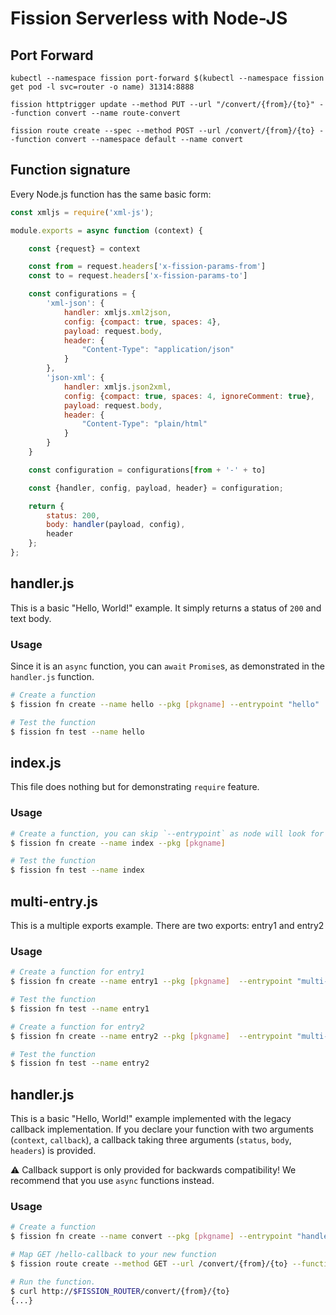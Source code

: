 # Fission Serverless with Node-JS

## Port Forward
```
kubectl --namespace fission port-forward $(kubectl --namespace fission get pod -l svc=router -o name) 31314:8888
```

```
fission httptrigger update --method PUT --url "/convert/{from}/{to}" --function convert --name route-convert
```

```
fission route create --spec --method POST --url /convert/{from}/{to} --function convert --namespace default --name convert
```

## Function signature

Every Node.js function has the same basic form:

```javascript
const xmljs = require('xml-js');

module.exports = async function (context) {

    const {request} = context

    const from = request.headers['x-fission-params-from']
    const to = request.headers['x-fission-params-to']

    const configurations = {
        'xml-json': {
            handler: xmljs.xml2json,
            config: {compact: true, spaces: 4},
            payload: request.body,
            header: {
                "Content-Type": "application/json"
            }
        },
        'json-xml': {
            handler: xmljs.json2xml,
            config: {compact: true, spaces: 4, ignoreComment: true},
            payload: request.body,
            header: {
                "Content-Type": "plain/html"
            }
        }
    }

    const configuration = configurations[from + '-' + to]

    const {handler, config, payload, header} = configuration;

    return {
        status: 200,
        body: handler(payload, config),
        header
    };
};
```
## handler.js

This is a basic "Hello, World!" example. It simply returns a status of `200` and text body.

### Usage
Since it is an `async` function, you can `await` `Promise`s, as demonstrated in the `handler.js` function.

```bash
# Create a function
$ fission fn create --name hello --pkg [pkgname] --entrypoint "hello"

# Test the function
$ fission fn test --name hello
```

## index.js

This file does nothing but for demonstrating `require` feature.

### Usage
```bash
# Create a function, you can skip `--entrypoint` as node will look for `index.js` by default
$ fission fn create --name index --pkg [pkgname]

# Test the function
$ fission fn test --name index
```

## multi-entry.js

This is a multiple exports example. There are two exports: entry1 and entry2

### Usage
```bash
# Create a function for entry1
$ fission fn create --name entry1 --pkg [pkgname]  --entrypoint "multi-entry.entry1"

# Test the function
$ fission fn test --name entry1

# Create a function for entry2
$ fission fn create --name entry2 --pkg [pkgname]  --entrypoint "multi-entry.entry2"

# Test the function
$ fission fn test --name entry2
```

## handler.js

This is a basic "Hello, World!" example implemented with the legacy callback implementation. If you declare your function with two arguments (`context`, `callback`), a callback taking three arguments (`status`, `body`, `headers`) is provided.

⚠️️ Callback support is only provided for backwards compatibility! We recommend that you use `async` functions instead.

### Usage

```bash
# Create a function
$ fission fn create --name convert --pkg [pkgname] --entrypoint "handler"

# Map GET /hello-callback to your new function
$ fission route create --method GET --url /convert/{from}/{to} --function handler

# Run the function.
$ curl http://$FISSION_ROUTER/convert/{from}/{to}
{...}
```

